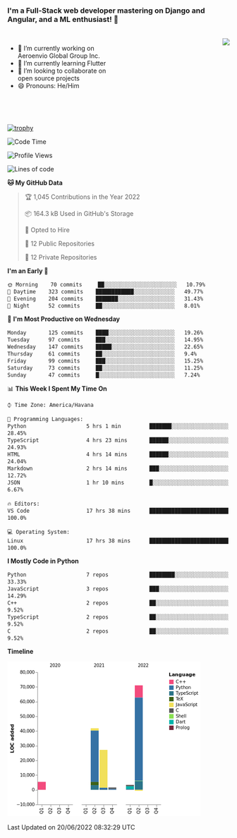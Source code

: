 ### I'm a Full-Stack web developer mastering on Django and Angular, and a ML enthusiast!  👋

<br/>

<img align="right" height="250"  src="https://media1.giphy.com/media/qgQUggAC3Pfv687qPC/giphy.gif?cid=ecf05e470ttfxgsj072btembitu1zn4ti3t3cdyg4jo5b3by&rid=giphy.gif&ct=g" />

 <div style="width:50%">
    <ul>
      <li>🔭 I’m currently working on Aeroenvio Global Group Inc.</li>
      <li>🌱 I’m currently learning Flutter</li>
      <li>👯 I’m looking to collaborate on open source projects</li>
      <li>😄 Pronouns: He/Him</li>
<!--       <li>⚡ Fun fact: I started my first professional project for a company as web dev without knowing any JS </li> -->
    </ul>
  </div>
  
<br/><br/><br/>

[![trophy](https://github-profile-trophy.vercel.app/?username=dfg-98&row=3&column=3&theme=monokai)](https://github.com/ryo-ma/github-profile-trophy)


<!--START_SECTION:waka-->
![Code Time](http://img.shields.io/badge/Code%20Time-273%20hrs%2024%20mins-blue)

![Profile Views](http://img.shields.io/badge/Profile%20Views-23-blue)

![Lines of code](https://img.shields.io/badge/From%20Hello%20World%20I%27ve%20Written-150%20Thousand%20lines%20of%20code-blue)

**🐱 My GitHub Data** 

> 🏆 1,045 Contributions in the Year 2022
 > 
> 📦 164.3 kB Used in GitHub's Storage 
 > 
> 💼 Opted to Hire
 > 
> 📜 12 Public Repositories 
 > 
> 🔑 12 Private Repositories  
 > 
**I'm an Early 🐤** 

```text
🌞 Morning    70 commits     ██░░░░░░░░░░░░░░░░░░░░░░░   10.79% 
🌆 Daytime    323 commits    ████████████░░░░░░░░░░░░░   49.77% 
🌃 Evening    204 commits    ███████░░░░░░░░░░░░░░░░░░   31.43% 
🌙 Night      52 commits     ██░░░░░░░░░░░░░░░░░░░░░░░   8.01%

```
📅 **I'm Most Productive on Wednesday** 

```text
Monday       125 commits    ████░░░░░░░░░░░░░░░░░░░░░   19.26% 
Tuesday      97 commits     ███░░░░░░░░░░░░░░░░░░░░░░   14.95% 
Wednesday    147 commits    █████░░░░░░░░░░░░░░░░░░░░   22.65% 
Thursday     61 commits     ██░░░░░░░░░░░░░░░░░░░░░░░   9.4% 
Friday       99 commits     ███░░░░░░░░░░░░░░░░░░░░░░   15.25% 
Saturday     73 commits     ██░░░░░░░░░░░░░░░░░░░░░░░   11.25% 
Sunday       47 commits     █░░░░░░░░░░░░░░░░░░░░░░░░   7.24%

```


📊 **This Week I Spent My Time On** 

```text
⌚︎ Time Zone: America/Havana

💬 Programming Languages: 
Python                   5 hrs 1 min         ███████░░░░░░░░░░░░░░░░░░   28.45% 
TypeScript               4 hrs 23 mins       ██████░░░░░░░░░░░░░░░░░░░   24.93% 
HTML                     4 hrs 14 mins       ██████░░░░░░░░░░░░░░░░░░░   24.04% 
Markdown                 2 hrs 14 mins       ███░░░░░░░░░░░░░░░░░░░░░░   12.72% 
JSON                     1 hr 10 mins        █░░░░░░░░░░░░░░░░░░░░░░░░   6.67%

🔥 Editors: 
VS Code                  17 hrs 38 mins      █████████████████████████   100.0%

💻 Operating System: 
Linux                    17 hrs 38 mins      █████████████████████████   100.0%

```

**I Mostly Code in Python** 

```text
Python                   7 repos             ████████░░░░░░░░░░░░░░░░░   33.33% 
JavaScript               3 repos             ███░░░░░░░░░░░░░░░░░░░░░░   14.29% 
C++                      2 repos             ██░░░░░░░░░░░░░░░░░░░░░░░   9.52% 
TypeScript               2 repos             ██░░░░░░░░░░░░░░░░░░░░░░░   9.52% 
C                        2 repos             ██░░░░░░░░░░░░░░░░░░░░░░░   9.52%

```


**Timeline**

![Chart not found](https://raw.githubusercontent.com/dfg-98/dfg-98/main/charts/bar_graph.png) 


 Last Updated on 20/06/2022 08:32:29 UTC
<!--END_SECTION:waka-->
